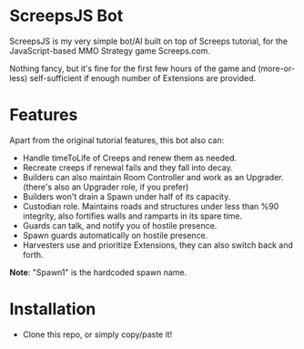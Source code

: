 # ScreepsJS Bot

ScreepsJS is my very simple bot/AI built on top of Screeps tutorial, for the JavaScript-based MMO Strategy game Screeps.com.

Nothing fancy, but it's fine for the first few hours of the game and (more-or-less) self-sufficient if enough number of Extensions are provided.

# Features
Apart from the original tutorial features, this bot also can:

- Handle timeToLife of Creeps and renew them as needed.
- Recreate creeps if renewal fails and they fall into decay.
- Builders can also maintain Room Controller and work as an Upgrader. (there's also an Upgrader role, if you prefer)
- Builders won't drain a Spawn under half of its capacity.
- Custodian role. Maintains roads and structures under less than %90 integrity, also fortifies walls and ramparts in its spare time.
- Guards can talk, and notify you of hostile presence.
- Spawn guards automatically on hostile presence.
- Harvesters use and prioritize Extensions, they can also switch back and forth.


**Note**: "Spawn1" is the hardcoded spawn name.

# Installation

- Clone this repo, or simply copy/paste it!